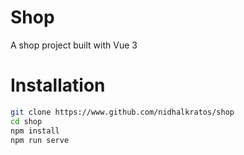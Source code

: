 # Shop
A shop project built with Vue 3

# Installation

```bash
git clone https://www.github.com/nidhalkratos/shop
cd shop
npm install
npm run serve
```